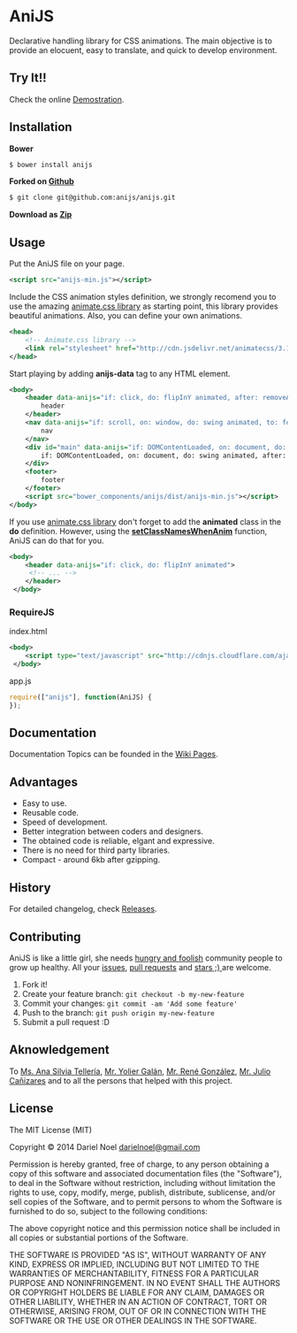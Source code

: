 # AniJS

Declarative handling library for CSS animations. The main objective is to provide an elocuent, easy to translate, and quick to develop environment.


## Try It!!

Check the online [Demostration](http://anijs.github.io/).


## Installation

**Bower**
```bash
$ bower install anijs
```

**Forked on [Github](https://github.com/anijs/anijs)**
```bash
$ git clone git@github.com:anijs/anijs.git
```

**Download as [Zip](https://github.com/anijs/anijs/archive/master.zip)**


## Usage

Put the AniJS file on your page.
```xml
<script src="anijs-min.js"></script>
```

Include the CSS animation styles definition, we strongly recomend you  to use the amazing [animate.css library](http://daneden.github.io/animate.css/) as starting point, this library provides beautiful animations. Also, you can define your own animations.

```xml
<head>
    <!-- Animate.css library -->
    <link rel="stylesheet" href="http://cdn.jsdelivr.net/animatecss/3.1.0/animate.css">
</head>
```

Start playing by adding **anijs-data** tag to any HTML element.
```xml
<body>
    <header data-anijs="if: click, do: flipInY animated, after: removeAnim">
        header
    </header>
    <nav data-anijs="if: scroll, on: window, do: swing animated, to: footer">
        nav
    </nav>
    <div id="main" data-anijs="if: DOMContentLoaded, on: document, do: swing animated">
        if: DOMContentLoaded, on: document, do: swing animated, after: removeAnim
    </div>
    <footer>
        footer
    </footer>
    <script src="bower_components/anijs/dist/anijs-min.js"></script>
</body>
```

If you use [animate.css library](http://daneden.github.io/animate.css/) don't forget to add  the **animated** class in the **do** definition. However, using the [**setClassNamesWhenAnim**](https://github.com/anijs/anijs/wiki/Add-default-class-names-while-Anim) function, AniJS can do that for you.


```xml
<body>
    <header data-anijs="if: click, do: flipInY animated">
     <!-- ... -->
    </header>
 </body>
```
### RequireJS
index.html

```xml
<body>
    <script type="text/javascript" src="http://cdnjs.cloudflare.com/ajax/libs/require.js/2.1.11/require.js" data-main="app" ></script>
 </body>
```

app.js

```javascript
require(["anijs"], function(AniJS) {
});
```



## Documentation

Documentation Topics can be founded in the [Wiki Pages](https://github.com/anijs/anijs/wiki).


## Advantages

- Easy to use.
- Reusable code.
- Speed of development.
- Better integration between coders and designers.
- The obtained code is reliable, elgant and expressive.
- There is no need for third party libraries.
- Compact - around 6kb after gzipping.

## History

For detailed changelog, check [Releases](https://github.com/anijs/anijs/releases).


## Contributing
AniJS is like a little girl, she needs [hungry and foolish](http://www.youtube.com/watch?v=7CeNIDWtlo0#t=774) community people to grow up healthy. All your [issues](https://github.com/anijs/anijs/issues), [pull requests](https://github.com/anijs/anijs/pulls) and [stars ;) ](https://github.com/anijs/anijs) are welcome.

1. Fork it!
2. Create your feature branch: `git checkout -b my-new-feature`
3. Commit your changes: `git commit -am 'Add some feature'`
4. Push to the branch: `git push origin my-new-feature`
5. Submit a pull request :D


## Aknowledgement

To [Ms. Ana Silvia Tellería](mailto:anisilv@gmail.com), [Mr. Yolier Galán](mailto:gallego@gmail.com), [Mr. René González](mailto:voltusv@gmail.com), [Mr. Julio Cañizares](juliorubcan@gmail.com) and to all the persons that helped with this project.

## License

The MIT License (MIT)

Copyright © 2014 Dariel Noel <darielnoel@gmail.com>

Permission is hereby granted, free of charge, to any person obtaining a copy of this software and associated documentation files (the "Software"), to deal in the Software without restriction, including without limitation the rights to use, copy, modify, merge, publish, distribute, sublicense, and/or sell copies of the Software, and to permit persons to whom the Software is furnished to do so, subject to the following conditions:

The above copyright notice and this permission notice shall be included in all copies or substantial portions of the Software.

THE SOFTWARE IS PROVIDED "AS IS", WITHOUT WARRANTY OF ANY KIND, EXPRESS OR IMPLIED, INCLUDING BUT NOT LIMITED TO THE WARRANTIES OF MERCHANTABILITY, FITNESS FOR A PARTICULAR PURPOSE AND NONINFRINGEMENT. IN NO EVENT SHALL THE AUTHORS OR COPYRIGHT HOLDERS BE LIABLE FOR ANY CLAIM, DAMAGES OR OTHER LIABILITY, WHETHER IN AN ACTION OF CONTRACT, TORT OR OTHERWISE, ARISING FROM, OUT OF OR IN CONNECTION WITH THE SOFTWARE OR THE USE OR OTHER DEALINGS IN THE SOFTWARE.